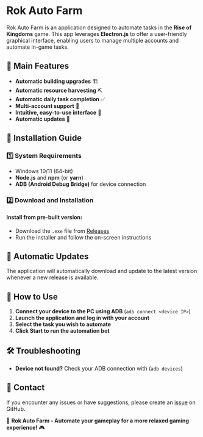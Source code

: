 # Rok Auto Farm

Rok Auto Farm is an application designed to automate tasks in the **Rise of Kingdoms** game. This app leverages **Electron.js** to offer a user-friendly graphical interface, enabling users to manage multiple accounts and automate in-game tasks.

## 📌 Main Features
- **Automatic building upgrades** 🏗️
- **Automatic resource harvesting** ⛏️
- **Automatic daily task completion** ✅
- **Multi-account support** 👥
- **Intuitive, easy-to-use interface** 🎨
- **Automatic updates** 🔄

## 🚀 Installation Guide

### 1️⃣ System Requirements
- Windows 10/11 (64-bit)
- **Node.js** and **npm** (or **yarn**)
- **ADB (Android Debug Bridge)** for device connection

### 2️⃣ Download and Installation
#### Install from pre-built version:
- Download the `.exe` file from [Releases](https://github.com/bingii98/rok-auto-farm-app/releases)
- Run the installer and follow the on-screen instructions

## 🔄 Automatic Updates
The application will automatically download and update to the latest version whenever a new release is available.

## 📌 How to Use
1. **Connect your device to the PC using ADB** (`adb connect <device IP>`)
2. **Launch the application and log in with your account**
3. **Select the task you wish to automate**
4. **Click Start to run the automation bot**

## 🛠️ Troubleshooting
- **Device not found?** Check your ADB connection with (`adb devices`)

## 📢 Contact
If you encounter any issues or have suggestions, please create an [issue](https://github.com/bingii98/rok-auto-farm-app/issues) on GitHub.

📌 **Rok Auto Farm - Automate your gameplay for a more relaxed gaming experience!** 🎮
